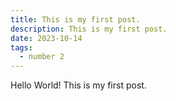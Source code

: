 ```yaml
---
title: This is my first post.
description: This is my first post.
date: 2023-10-14
tags:
  - number 2
---
```

Hello World! This is my first post.